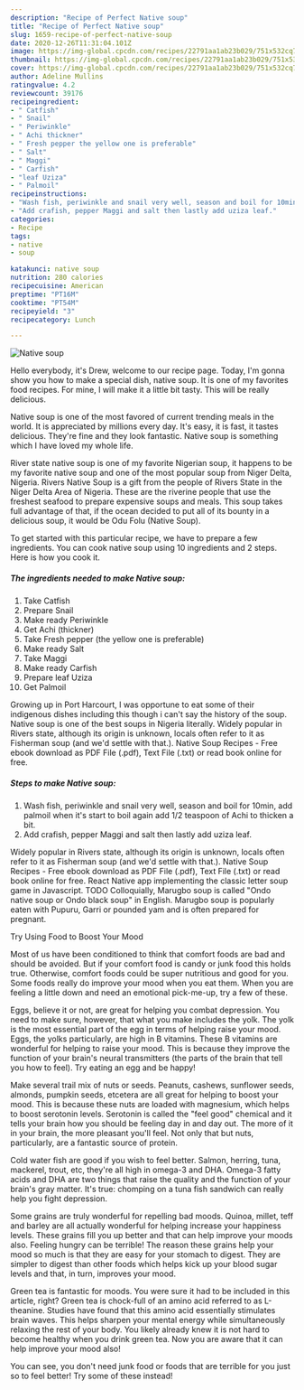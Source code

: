 ```yaml
---
description: "Recipe of Perfect Native soup"
title: "Recipe of Perfect Native soup"
slug: 1659-recipe-of-perfect-native-soup
date: 2020-12-26T11:31:04.101Z
image: https://img-global.cpcdn.com/recipes/22791aa1ab23b029/751x532cq70/native-soup-recipe-main-photo.jpg
thumbnail: https://img-global.cpcdn.com/recipes/22791aa1ab23b029/751x532cq70/native-soup-recipe-main-photo.jpg
cover: https://img-global.cpcdn.com/recipes/22791aa1ab23b029/751x532cq70/native-soup-recipe-main-photo.jpg
author: Adeline Mullins
ratingvalue: 4.2
reviewcount: 39176
recipeingredient:
- " Catfish"
- " Snail"
- " Periwinkle"
- " Achi thickner"
- " Fresh pepper the yellow one is preferable"
- " Salt"
- " Maggi"
- " Carfish"
- "leaf Uziza"
- " Palmoil"
recipeinstructions:
- "Wash fish, periwinkle and snail very well, season and boil for 10min, add palmoil when it&#39;s start to boil again add 1/2 teaspoon of Achi to thicken a bit."
- "Add crafish, pepper Maggi and salt then lastly add uziza leaf."
categories:
- Recipe
tags:
- native
- soup

katakunci: native soup 
nutrition: 280 calories
recipecuisine: American
preptime: "PT16M"
cooktime: "PT54M"
recipeyield: "3"
recipecategory: Lunch

---
```



![Native soup](https://img-global.cpcdn.com/recipes/22791aa1ab23b029/751x532cq70/native-soup-recipe-main-photo.jpg)

Hello everybody, it's Drew, welcome to our recipe page. Today, I'm gonna show you how to make a special dish, native soup. It is one of my favorites food recipes. For mine, I will make it a little bit tasty. This will be really delicious.

Native soup is one of the most favored of current trending meals in the world. It is appreciated by millions every day. It's easy, it is fast, it tastes delicious. They're fine and they look fantastic. Native soup is something which I have loved my whole life.

River state native soup is one of my favorite Nigerian soup, it happens to be my favorite native soup and one of the most popular soup from Niger Delta, Nigeria. Rivers Native Soup is a gift from the people of Rivers State in the Niger Delta Area of Nigeria. These are the riverine people that use the freshest seafood to prepare expensive soups and meals. This soup takes full advantage of that, if the ocean decided to put all of its bounty in a delicious soup, it would be Odu Folu (Native Soup).


To get started with this particular recipe, we have to prepare a few ingredients. You can cook native soup using 10 ingredients and 2 steps. Here is how you cook it.

<!--inarticleads1-->

##### The ingredients needed to make Native soup:

1. Take  Catfish
1. Prepare  Snail
1. Make ready  Periwinkle
1. Get  Achi (thickner)
1. Take  Fresh pepper (the yellow one is preferable)
1. Make ready  Salt
1. Take  Maggi
1. Make ready  Carfish
1. Prepare leaf Uziza
1. Get  Palmoil


Growing up in Port Harcourt, I was opportune to eat some of their indigenous dishes including this though i can&#39;t say the history of the soup. Native soup is one of the best soups in Nigeria literally. Widely popular in Rivers state, although its origin is unknown, locals often refer to it as Fisherman soup (and we&#39;d settle with that.). Native Soup Recipes - Free ebook download as PDF File (.pdf), Text File (.txt) or read book online for free. 

<!--inarticleads2-->

##### Steps to make Native soup:

1. Wash fish, periwinkle and snail very well, season and boil for 10min, add palmoil when it&#39;s start to boil again add 1/2 teaspoon of Achi to thicken a bit.
1. Add crafish, pepper Maggi and salt then lastly add uziza leaf.


Widely popular in Rivers state, although its origin is unknown, locals often refer to it as Fisherman soup (and we&#39;d settle with that.). Native Soup Recipes - Free ebook download as PDF File (.pdf), Text File (.txt) or read book online for free. React Native app implementing the classic letter soup game in Javascript. TODO Colloquially, Marugbo soup is called &#34;Ondo native soup or Ondo black soup&#34; in English. Marugbo soup is popularly eaten with Pupuru, Garri or pounded yam and is often prepared for pregnant. 

Try Using Food to Boost Your Mood


Most of us have been conditioned to think that comfort foods are bad and should be avoided. But if your comfort food is candy or junk food this holds true. Otherwise, comfort foods could be super nutritious and good for you. Some foods really do improve your mood when you eat them. When you are feeling a little down and need an emotional pick-me-up, try a few of these.

Eggs, believe it or not, are great for helping you combat depression. You need to make sure, however, that what you make includes the yolk. The yolk is the most essential part of the egg in terms of helping raise your mood. Eggs, the yolks particularly, are high in B vitamins. These B vitamins are wonderful for helping to raise your mood. This is because they improve the function of your brain's neural transmitters (the parts of the brain that tell you how to feel). Try eating an egg and be happy!

Make several trail mix of nuts or seeds. Peanuts, cashews, sunflower seeds, almonds, pumpkin seeds, etcetera are all great for helping to boost your mood. This is because these nuts are loaded with magnesium, which helps to boost serotonin levels. Serotonin is called the "feel good" chemical and it tells your brain how you should be feeling day in and day out. The more of it in your brain, the more pleasant you'll feel. Not only that but nuts, particularly, are a fantastic source of protein.

Cold water fish are good if you wish to feel better. Salmon, herring, tuna, mackerel, trout, etc, they're all high in omega-3 and DHA. Omega-3 fatty acids and DHA are two things that raise the quality and the function of your brain's gray matter. It's true: chomping on a tuna fish sandwich can really help you fight depression. 

Some grains are truly wonderful for repelling bad moods. Quinoa, millet, teff and barley are all actually wonderful for helping increase your happiness levels. These grains fill you up better and that can help improve your moods also. Feeling hungry can be terrible! The reason these grains help your mood so much is that they are easy for your stomach to digest. They are simpler to digest than other foods which helps kick up your blood sugar levels and that, in turn, improves your mood.

Green tea is fantastic for moods. You were sure it had to be included in this article, right? Green tea is chock-full of an amino acid referred to as L-theanine. Studies have found that this amino acid essentially stimulates brain waves. This helps sharpen your mental energy while simultaneously relaxing the rest of your body. You likely already knew it is not hard to become healthy when you drink green tea. Now you are aware that it can help improve your mood also!

You can see, you don't need junk food or foods that are terrible for you just so to feel better! Try some of these instead!

